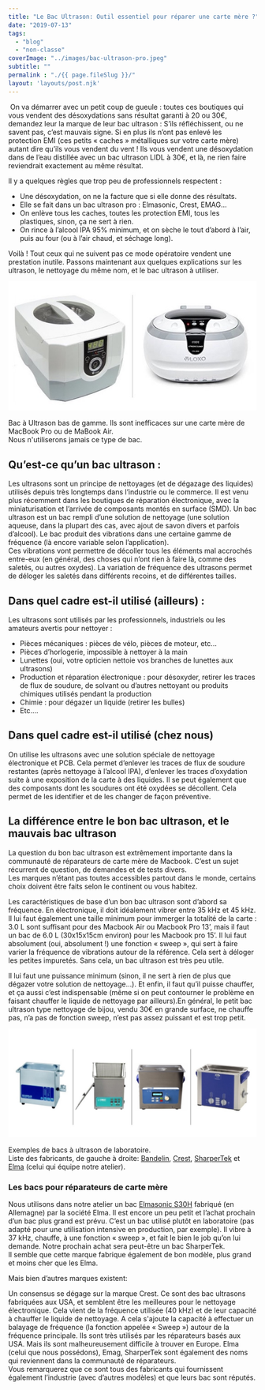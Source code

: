 ```yaml
---
title: "Le Bac Ultrason: Outil essentiel pour réparer une carte mère ?"
date: "2019-07-13"
tags: 
  - "blog"
  - "non-classe"
coverImage: "../images/bac-ultrason-pro.jpeg"
subtitle: ""
permalink : "./{{ page.fileSlug }}/"
layout: 'layouts/post.njk'
---
```


 On va démarrer avec un petit coup de gueule : toutes ces boutiques qui vous vendent des désoxydations sans résultat garanti à 20 ou 30€, demandez leur la marque de leur bac ultrason : S’ils réfléchissent, ou ne savent pas, c’est mauvais signe. Si en plus ils n’ont pas enlevé les protection EMI (ces petits « caches » métalliques sur votre carte mère) autant dire qu’ils vous vendent du vent ! Ils vous vendent une désoxydation dans de l’eau distillée avec un bac ultrason LIDL à 30€, et là, ne rien faire reviendrait exactement au même résultat.

Il y a quelques règles que trop peu de professionnels respectent :

- Une désoxydation, on ne la facture que si elle donne des résultats.
- Elle se fait dans un bac ultrason pro : Elmasonic, Crest, EMAG…
- On enlève tous les caches, toutes les protection EMI, tous les plastiques, sinon, ça ne sert à rien.
- On rince à l’alcool IPA 95% minimum, et on sèche le tout d’abord à l’air, puis au four (ou à l’air chaud, et séchage long).

Voilà ! Tout ceux qui ne suivent pas ce mode opératoire vendent une prestation inutile. Passons maintenant aux quelques explications sur les ultrason, le nettoyage du même nom, et le bac ultrason à utiliser.

![](images/BAc-ultrason-amateur-1.jpeg)

Bac à Ultrason bas de gamme. Ils sont inefficaces sur une carte mère de MacBook Pro ou de MaBook Air.  
Nous n'utiliserons jamais ce type de bac.

## Qu’est-ce qu’un bac ultrason :

Les ultrasons sont un principe de nettoyages (et de dégazage des liquides) utilisés depuis très longtemps dans l’industrie ou le commerce. Il est venu plus récemment dans les boutiques de réparation électronique, avec la miniaturisation et l’arrivée de composants montés en surface (SMD). Un bac ultrason est un bac rempli d’une solution de nettoyage (une solution aqueuse, dans la plupart des cas, avec ajout de savon divers et parfois d’alcool). Le bac produit des vibrations dans une certaine gamme de fréquence (là encore variable selon l’application).  
Ces vibrations vont permettre de décoller tous les éléments mal accrochés entre-eux (en général, des choses qui n’ont rien à faire là, comme des saletés, ou autres oxydes). La variation de fréquence des ultrasons permet de déloger les saletés dans différents recoins, et de différentes tailles.

## Dans quel cadre est-il utilisé (ailleurs) :

Les ultrasons sont utilisés par les professionnels, industriels ou les amateurs avertis pour nettoyer :

- Pièces mécaniques : pièces de vélo, pièces de moteur, etc…
- Pièces d’horlogerie, impossible à nettoyer à la main
- Lunettes (oui, votre opticien nettoie vos branches de lunettes aux ultrasons)
- Production et réparation électronique : pour désoxyder, retirer les traces de flux de soudure, de solvant ou d’autres nettoyant ou produits chimiques utilisés pendant la production
- Chimie : pour dégazer un liquide (retirer les bulles)
- Etc….

## Dans quel cadre est-il utilisé (chez nous)

On utilise les ultrasons avec une solution spéciale de nettoyage électronique et PCB. Cela permet d’enlever les traces de flux de soudure restantes (après nettoyage à l’alcool IPA), d’enlever les traces d’oxydation suite à une exposition de la carte à des liquides. Il se peut également que des composants dont les soudures ont été oxydées se décollent. Cela permet de les identifier et de les changer de façon préventive.

## La différence entre le bon bac ultrason, et le mauvais bac ultrason

La question du bon bac ultrason est extrêmement importante dans la communauté de réparateurs de carte mère de Macbook. C’est un sujet récurrent de question, de demandes et de tests divers.  
Les marques n’étant pas toutes accessibles partout dans le monde, certains choix doivent être faits selon le continent ou vous habitez.

Les caractéristiques de base d’un bon bac ultrason sont d’abord sa fréquence. En électronique, il doit idéalement vibrer entre 35 kHz et 45 kHz.  
Il lui faut également une taille minimum pour immerger la totalité de la carte : 3.0 L sont suffisant pour des Macbook Air ou Macbook Pro 13’, mais il faut un bac de 6.0 L (30x15x15cm environ) pour les Macbook pro 15’. Il lui faut absolument (oui, absolument !) une fonction « sweep », qui sert à faire varier la fréquence de vibrations autour de la référence. Cela sert à déloger les petites impuretés. Sans cela, un bac ultrason est très peu utile.

Il lui faut une puissance minimum (sinon, il ne sert à rien de plus que dégazer votre solution de nettoyage…). Et enfin, il faut qu’il puisse chauffer, et ça aussi c’est indispensable (même si on peut contourner le problème en faisant chauffer le liquide de nettoyage par ailleurs).En général, le petit bac ultrason type nettoyage de bijou, vendu 30€ en grande surface, ne chauffe pas, n’a pas de fonction sweep, n’est pas assez puissant et est trop petit.

![](images/bac-ultrason-pro-1030x451.jpeg)

Exemples de bacs à ultrason de laboratoire.  
Liste des fabricants, de gauche à droite: [Bandelin](https://bandelin.com/produkte/?lang=fr), [Crest](https://www.crest-ultrasonics.com/), [SharperTek](https://www.sharpertek.com/) et [Elma](https://www.elma-ultrasonic.com/fr/) (celui qui équipe notre atelier).

### Les bacs pour réparateurs de carte mère

Nous utilisons dans notre atelier un bac [Elmasonic S30H](https://www.laboandco.com/nettoyage-ultrasons-bac-ultrasons-elmasonic-s30h-ELM-1001955) fabriqué (en Allemagne) par la société Elma. Il est encore un peu petit et l’achat prochain d’un bac plus grand est prévu. C’est un bac utilisé plutôt en laboratoire (pas adapté pour une utilisation intensive en production, par exemple). Il vibre à 37 kHz, chauffe, à une fonction « sweep », et fait le bien le job qu’on lui demande. Notre prochain achat sera peut-être un bac SharperTek.  
Il semble que cette marque fabrique également de bon modèle, plus grand et moins cher que les Elma.

Mais bien d’autres marques existent:

Un consensus se dégage sur la marque Crest. Ce sont des bac ultrasons fabriquées aux USA, et semblent être les meilleures pour le nettoyage électronique. Cela vient de la fréquence utilisée (40 kHz) et de leur capacité à chauffer le liquide de nettoyage. A cela s'ajoute la capacité à effectuer un balayage de fréquence (la fonction appelée « Sweep ») autour de la fréquence principale. Ils sont très utilisés par les réparateurs basés aux USA. Mais ils sont malheureusement difficile à trouver en Europe. Elma (celui que nous possédons), Emag, SharperTek sont également des noms qui reviennent dans la communauté de réparateurs.  
Vous remarquerez que ce sont tous des fabricants qui fournissent également l’industrie (avec d’autres modèles) et que leurs bac sont réputés.
